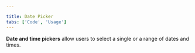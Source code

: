```yaml
---

title: Date Picker
tabs: ['Code', 'Usage']
---
```


**Date and time pickers** allow users to select a single or a range of dates and times.

<component 
    name="Simple Date Picker"
    component="date-picker" 
    variation="date-picker"
    experimental="true"
    >
</component>
<component 
    name="Single Date Picker"
    component="date-picker" 
    variation="date-picker--single"
    experimental="true"
    >
</component>
<component 
    name="Range Date Picker"
    component="date-picker" 
    variation="date-picker--range"
    experimental="true"
    >
</component>
<!--<component 
    name="Time Picker"
    component="time-picker" 
    variation="time-picker"
    experimental="true"
    >
</component>-->
<component-docs component="date-picker" experimental="true"></component-docs>
